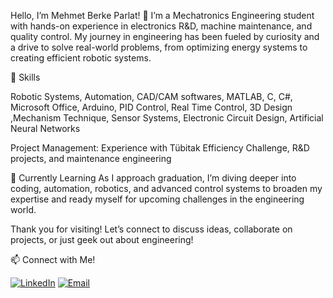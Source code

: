 Hello, I’m Mehmet Berke Parlat! 👋
I’m a Mechatronics Engineering student with hands-on experience in electronics R&D, machine maintenance, and quality control. My journey in engineering has been fueled by curiosity and a drive to solve real-world problems, from optimizing energy systems to creating efficient robotic systems.

🔧 Skills

Robotic Systems, Automation, CAD/CAM softwares, MATLAB, C, C#, Microsoft Office, Arduino, PID Control, Real Time Control, 3D Design ,Mechanism Technique, Sensor Systems, Electronic Circuit Design, Artificial Neural Networks

Project Management: Experience with Tübitak Efficiency Challenge, R&D projects, and maintenance engineering

🌱 Currently Learning
As I approach graduation, I’m diving deeper into coding, automation, robotics, and advanced control systems to broaden my expertise and ready myself for upcoming challenges in the engineering world.

Thank you for visiting! Let’s connect to discuss ideas, collaborate on projects, or just geek out about engineering!

📫 Connect with Me!

[![LinkedIn](https://img.shields.io/badge/LinkedIn-0077B5?style=for-the-badge&logo=linkedin&logoColor=white)](https://www.linkedin.com/in/mehmetberkeparlat/)
[![Email](https://img.shields.io/badge/Email-D14836?style=for-the-badge&logo=gmail&logoColor=white)](mailto:berke.parlat27@gmail.com)
